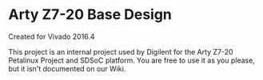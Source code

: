 # Arty Z7-20 Base Design
Created for Vivado 2016.4

This project is an internal project used by Digilent for the Arty Z7-20 
Petalinux Project and SDSoC platform. You are free to use it as you please, 
but it isn't documented on our Wiki.

